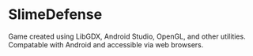 # SlimeDefense
Game created using LibGDX, Android Studio, OpenGL, and other utilities. Compatable with Android and accessible via web browsers.
